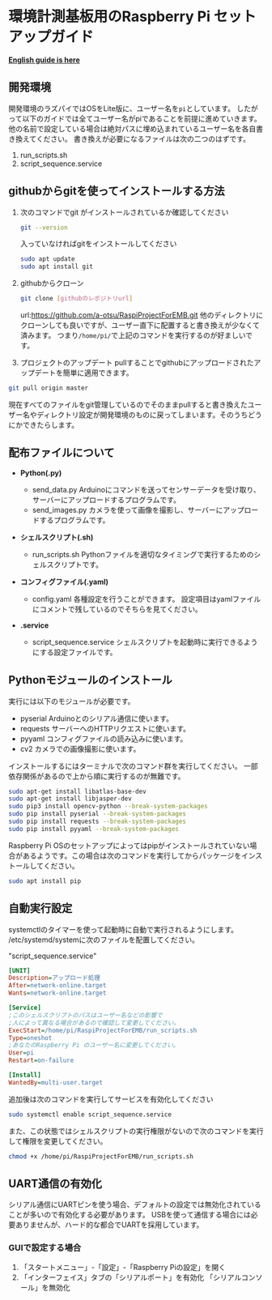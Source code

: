 # 環境計測基板用のRaspberry Pi セットアップガイド
**[English guide is here](readme-en.md)**

## 開発環境
開発環境のラズパイではOSをLite版に、ユーザー名を`pi`としています。
したがって以下のガイドでは全てユーザー名がpiであることを前提に進めていきます。
他の名前で設定している場合は絶対パスに埋め込まれているユーザー名を各自書き換えてください。
書き換えが必要になるファイルは次の二つのはずです。
1. run_scripts.sh
2. script_sequence.service

## githubからgitを使ってインストールする方法
1. 次のコマンドでgit がインストールされているか確認してください
    ``` bash
    git --version
    ``` 
    入っていなければgitをインストールしてください
    ```bash
    sudo apt update
    sudo apt install git
    ```
2. githubからクローン
    ```bash
    git clone [githubのレポジトリurl]
    ```
    url:https://github.com/a-otsu/RaspiProjectForEMB.git
    他のディレクトリにクローンしても良いですが、ユーザー直下に配置すると書き換えが少なくて済みます。
    つまり`/home/pi/`で上記のコマンドを実行するのが好ましいです。

3. プロジェクトのアップデート
  pullすることでgithubにアップロードされたアップデートを簡単に適用できます。
  ```bash
  git pull origin master
  ```
  現在すべてのファイルをgit管理しているのでそのままpullすると書き換えたユーザー名やディレクトリ設定が開発環境のものに戻ってしまいます。そのうちどうにかできたらします。

## 配布ファイルについて
- **Python(.py)**
  - send_data.py
    Arduinoにコマンドを送ってセンサーデータを受け取り、サーバーにアップロードするプログラムです。
  - send_images.py
    カメラを使って画像を撮影し、サーバーにアップロードするプログラムです。

- **シェルスクリプト(.sh)**
  - run_scripts.sh
    Pythonファイルを適切なタイミングで実行するためのシェルスクリプトです。

- **コンフィグファイル(.yaml)**
  - config.yaml
    各種設定を行うことができます。
    設定項目はyamlファイルにコメントで残しているのでそちらを見てください。

- **.service**
  - script_sequence.service
    シェルスクリプトを起動時に実行できるようにする設定ファイルです。
## Pythonモジュールのインストール
実行には以下のモジュールが必要です。
- pyserial
    Arduinoとのシリアル通信に使います。
- requests
    サーバーへのHTTPリクエストに使います。
- pyyaml
    コンフィグファイルの読み込みに使います。
- cv2
    カメラでの画像撮影に使います。

インストールするにはターミナルで次のコマンド群を実行してください。
一部依存関係があるので上から順に実行するのが無難です。
```bash
sudo apt-get install libatlas-base-dev
sudo apt-get install libjasper-dev
sudo pip3 install opencv-python --break-system-packages
sudo pip install pyserial --break-system-packages
sudo pip install requests --break-system-packages
sudo pip install pyyaml --break-system-packages
```
Raspberry Pi OSのセットアップによってはpipがインストールされていない場合があるようです。この場合は次のコマンドを実行してからパッケージをインストールしてください。
```bash
sudo apt install pip
```

## 自動実行設定
systemctlのタイマーを使って起動時に自動で実行されるようにします。
/etc/systemd/systemに次のファイルを配置してください。

"script_sequence.service"
```INI
[UNIT]
Description=アップロード処理
After=network-online.target
Wants=network-online.target

[Service]
;このシェルスクリプトのパスはユーザー名などの影響で
;人によって異なる場合があるので確認して変更してください。
ExecStart=/home/pi/RaspiProjectForEMB/run_scripts.sh 
Type=oneshot
;あなたのRaspberry Pi のユーザー名に変更してください。
User=pi
Restart=on-failure

[Install]
WantedBy=multi-user.target
```

追加後は次のコマンドを実行してサービスを有効化してください
```bash
sudo systemctl enable script_sequence.service
```

また、この状態ではシェルスクリプトの実行権限がないので次のコマンドを実行して権限を変更してください。
```bash
chmod +x /home/pi/RaspiProjectForEMB/run_scripts.sh
```

## UART通信の有効化
シリアル通信にUARTピンを使う場合、デフォルトの設定では無効化されていることが多いので有効化する必要があります。
USBを使って通信する場合には必要ありませんが、ハード的な都合でUARTを採用しています。
### GUIで設定する場合
1. 「スタートメニュー」-「設定」-「Raspberry Piの設定」を開く
2. 「インターフェイス」タブの「シリアルポート」を有効化
    「シリアルコンソール」を無効化